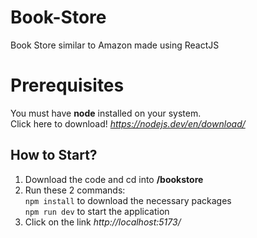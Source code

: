 # Book-Store
Book Store similar to Amazon made using ReactJS

# Prerequisites
You must have **node** installed on your system.<br/>
Click here to download!
*https://nodejs.dev/en/download/*

## How to Start?
1. Download the code and cd into **/bookstore**
2. Run these 2 commands:<br/>
```npm install``` to download the necessary packages<br/>
```npm run dev``` to start the application
4. Click on the link *http://localhost:5173/*